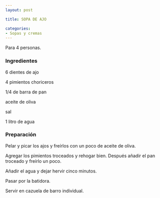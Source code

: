 ```yaml
---
layout: post

title: SOPA DE AJO

categories:
- Sopas y cremas
---
```

Para 4 personas.

<h3>Ingredientes</h3>
6 dientes de ajo

4 pimientos choriceros

1/4 de barra de pan

aceite de oliva

sal

1 litro de agua

<h3>Preparación</h3>
Pelar y picar los ajos y freírlos con un poco de aceite de oliva.

Agregar los pimientos troceados y rehogar bien. Después añadir el pan troceado y freírlo un poco.

Añadir el agua y dejar hervir cinco minutos.

Pasar por la batidora.

Servir en cazuela de barro individual.